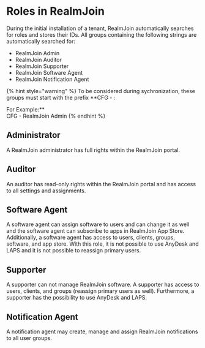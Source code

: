 # Roles in RealmJoin

During the initial installation of a tenant, RealmJoin automatically searches for roles and stores their IDs. All groups containing the following strings are automatically searched for:

* RealmJoin Admin
* RealmJoin Auditor
* RealmJoin Supporter
* RealmJoin Software Agent
* RealmJoin Notification Agent

{% hint style="warning" %}
To be considered during sychronization, these groups must start with the prefix \*\*CFG - :

For Example:\*\*  
CFG - RealmJoin Admin
{% endhint %}

## Administrator

A RealmJoin administrator has full rights within the RealmJoin portal.

## Auditor

An auditor has read-only rights within the RealmJoin portal and has access to all settings and assignments.

## Software Agent

A software agent can assign software to users and can change it as well and the software agent can subscribe to apps in RealmJoin App Store. Additionally, a software agent has access to users, clients, groups, software, and app store. With this role, it is not possible to use AnyDesk and LAPS and it is not possible to reassign primary users.

## Supporter

A supporter can not manage RealmJoin software. A supporter has access to users, clients, and groups \(reassign primary users as well\). Furthermore, a supporter has the possibility to use AnyDesk and LAPS.

## Notification Agent

A notification agent may create, manage and assign RealmJoin notifications to all user groups.

